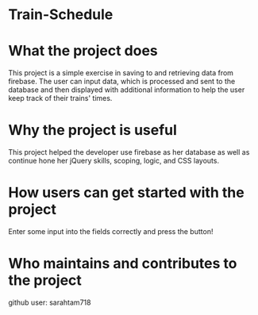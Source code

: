 # Train-Schedule

# What the project does
This project is a simple exercise in saving to and retrieving data from firebase. The user can input data, which is processed and sent to the database and then displayed with additional information to help the user keep track of their trains' times.

# Why the project is useful
This project helped the developer use firebase as her database as well as continue hone her jQuery skills, scoping, logic, and CSS layouts.

# How users can get started with the project
Enter some input into the fields correctly and press the button!

# Who maintains and contributes to the project
github user: sarahtam718